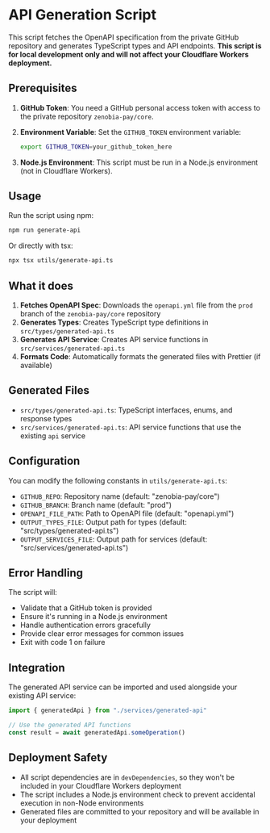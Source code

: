 # API Generation Script

This script fetches the OpenAPI specification from the private GitHub repository and generates TypeScript types and API endpoints. **This script is for local development only and will not affect your Cloudflare Workers deployment.**

## Prerequisites

1. **GitHub Token**: You need a GitHub personal access token with access to the private repository `zenobia-pay/core`.

2. **Environment Variable**: Set the `GITHUB_TOKEN` environment variable:
   ```bash
   export GITHUB_TOKEN=your_github_token_here
   ```

3. **Node.js Environment**: This script must be run in a Node.js environment (not in Cloudflare Workers).

## Usage

Run the script using npm:

```bash
npm run generate-api
```

Or directly with tsx:

```bash
npx tsx utils/generate-api.ts
```

## What it does

1. **Fetches OpenAPI Spec**: Downloads the `openapi.yml` file from the `prod` branch of the `zenobia-pay/core` repository
2. **Generates Types**: Creates TypeScript type definitions in `src/types/generated-api.ts`
3. **Generates API Service**: Creates API service functions in `src/services/generated-api.ts`
4. **Formats Code**: Automatically formats the generated files with Prettier (if available)

## Generated Files

- `src/types/generated-api.ts`: TypeScript interfaces, enums, and response types
- `src/services/generated-api.ts`: API service functions that use the existing `api` service

## Configuration

You can modify the following constants in `utils/generate-api.ts`:

- `GITHUB_REPO`: Repository name (default: "zenobia-pay/core")
- `GITHUB_BRANCH`: Branch name (default: "prod")
- `OPENAPI_FILE_PATH`: Path to OpenAPI file (default: "openapi.yml")
- `OUTPUT_TYPES_FILE`: Output path for types (default: "src/types/generated-api.ts")
- `OUTPUT_SERVICES_FILE`: Output path for services (default: "src/services/generated-api.ts")

## Error Handling

The script will:
- Validate that a GitHub token is provided
- Ensure it's running in a Node.js environment
- Handle authentication errors gracefully
- Provide clear error messages for common issues
- Exit with code 1 on failure

## Integration

The generated API service can be imported and used alongside your existing API service:

```typescript
import { generatedApi } from "./services/generated-api"

// Use the generated API functions
const result = await generatedApi.someOperation()
```

## Deployment Safety

- All script dependencies are in `devDependencies`, so they won't be included in your Cloudflare Workers deployment
- The script includes a Node.js environment check to prevent accidental execution in non-Node environments
- Generated files are committed to your repository and will be available in your deployment